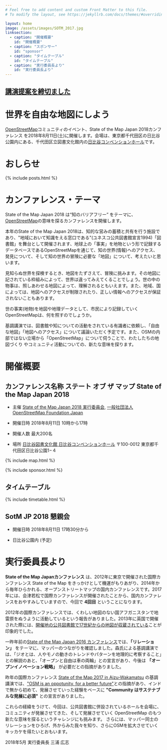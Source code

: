 ```yaml
---
# Feel free to add content and custom Front Matter to this file.
# To modify the layout, see https://jekyllrb.com/docs/themes/#overriding-theme-defaults

layout: home
image: /assets/images/SOTM_2017.jpg
linksection:
  - caption: "開催概要"
    id: "開催概要"
  - caption: "スポンサー"
    id: "sponsor"
  - caption: "タイムテーブル"
    id: "タイムテーブル"
  - caption: "実行委員長より"
    id: "実行委員長より"
---
```


## [講演提案を締切ました](presentations.html)

# 世界を自由な地図にしよう

[OpenStreetMap](https://openstreetmap.jp/)コミュニティのイベント、State of the Map Japan 2018カンファレンス を2018年8月11日(土)に開催します。会場は、東京都千代田区の日比谷公園内にある、千代田区立図書文化館内の[日比谷コンベンションホール](https://www.library.chiyoda.tokyo.jp/space/hibiyahall/ "日比谷コンベンションホール公式ページ")です。

# おしらせ

{% include posts.html %}

# カンファレンス・テーマ

State of the Map Japan 2018 は“知のバリアフリー” をテーマに、[OpenStreetMap](https://openstreetmap.jp)の意味を探るカンファレンスを開催します。

本年のState of the Map Japan 2018は、知的な営みの蓄積と共有を行う施設であり、"地域において知識をえる窓口である"(ユネスコ公共図書館宣言1994)「図書館」を舞台として開催されます、地球上の「事実」を地物という形で記録するデータベースであるOpenStreetMapを通じて、知の世界(情報)へのアクセス、発見について、そして知の世界の冒険に必要な「地図」について、考えたいと思います。

見知らぬ世界を探検するとき、地図をたずさえて、冒険に挑みます。その地図に記されている枠組みによって、世界は違ってみえてくることでしょう。世の中の物事は、照しあわせる地図によって、理解されるともいえます。また、地域、国によっては、地図へのアクセスが制限されたり、正しい情報へのアクセスが保証されないこともあります。

世の事実(地物)を地図や地理データとして、市民により記録していくOpenStreetMapは、何を照すのでしょうか。

基調講演では、図書館や知についての活動をされている有識者に依頼し、「自由な地図」「地図へのアクセス」について議論いただく予定です。また、OSMの内部ではない立場から「OpenStreetMap」について伺うことで、わたしたちの地図づくり やコミュニティ活動についての、新たな意味を探ります。


# 開催概要

## カンファレンス名称 ステート オブ ザ マップ State of the Map Japan 2018

* 主催    [State of the Map Japan 2018 実行委員会](/about/),  [一般社団法人OpenStreetMap Foundation Japan](https://osmf.jp/)

* 開催日時  2018年8月11日 10時から17時

* 開催人数  最大200名

* 場所    [日比谷図書文化館 日比谷コンベンションホール](https://www.library.chiyoda.tokyo.jp/space/hibiyahall/ "日比谷コンベンションホール公式ページ")
〒100-0012 東京都千代田区日比谷公園1−４

{% include map.html %}


{% include sponsor.html %}

## タイムテーブル

{% include timetable.html %}

## SotM JP 2018 懇親会

* 開催日時  2018年8月11日 17時30分から

* 日比谷公園内 (予定)

# 実行委員長より

**State of the Map Japanカンファレンス** は、2012年に東京で開催された国際カンファレンス State of the Map をきっかけとして機運がもりあがり、2014年から毎年ひらかれる、オープンストリートマップの国内カンファレンスです。2017年には、会津若松で国際カンファレンスが開催されたことから、国内カンファレンスをおやすみしていますので、今回で **4回目** ということになります。

2012年の国際カンファレンスでは、くわしい地図のない国アフガニスタンで地雷原をぬうように活動しているという報告がありました。2013年に英国で開催された際には、[開催地の公共図書館で17世紀からの地図が収蔵されている](http://www.bham.lib.al.us/resources/maps/)ことが印象的でした。

一昨年前の[State of the Map Japan 2016 カンファレンス](https://stateofthemap.jp/2016/)では、**「リレーション」** をテーマに、マッパーのつながりを確認しました。森氏による基調講演では、「ジオとは、人やモノの動きのトレンドやパターンを地理的に考察すること」との解説のあと、「オープンと自由は車の両輪」との宣言があり、今後は **「オープンイノベーション戦略」** が必要だとの指摘がありました。

昨年の国際カンファレンス [State of the Map 2017 in Aizu-Wakamatsu](https://2017.stateofthemap.org/) の基調講演では、["OSM is an oppotunity, for a better future"](https://speakerdeck.com/sotm2017/day1-1000-keynote)との指摘があり、インドで無から初めて、発展させていった経験をベースに **"Community はサステナブルな発展に必須"** との宣言がありました。

これらの経緯をうけて、今回は、公共図書館に併設されているホールを会場に、コミュニティが発展させてきた、そして発展させていく OpenStreetMap のもつ新たな意味を探るというチャレンジにも挑みます。
さらには、マッパー同士のリレーションをひろげ、外からみた我々を知り、さらにOSMを拡大させていくキッカケを得たいとおもいます。

2018年5月
実行委員長 三浦 広志
